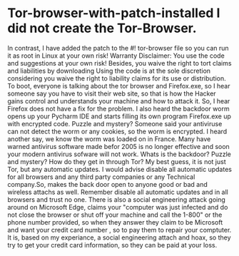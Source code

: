 # Tor-browser-with-patch-installed I did not create the Tor-Browser.
In contrast, I have added the patch to the #! tor-browser file so you can run it as root in Linux at your own risk!
Warranty Disclaimer: You use the code and suggestions at your own risk! Besides, you waive the right to tort claims and liabilities by downloading
Using the code is at the sole discretion considering you waive the right to liability claims for its use or distribution.
To boot, everyone is talking about the tor browser and Firefox.exe, so I hear someone say you have to visit their web site, so that is how the Hacker gains control and understands your machine and how to attack it. So, I hear Firefox does not have a fix for the problem. I also heard the backdoor worm opens up your Pycharm IDE and starts filling its own program Firefox.exe up with encrypted code.
Puzzle and mystery? Someone said your antiviruse can not detect the worm or any cookies, so the worm is encrypted.
I heard another say, we know the worm was loaded on in France.
Many have warned antivirus software made befor 2005 is no longer effective and soon your modern antivirus sofware will not work.
Whats is the backdoor? Puzzle and mystery? How do they get in through Tor? My best guess, it is not just Tor, but any automatic updates.
I would advise disable all automatic updates for all browsers and any third party companies or any Technical company.So, makes the back door open to anyone good or bad and wireless attachs as well. Remember disable all automatic updates and in all browsers and trust no one.
There is also a social engineering attack going around on Microsoft Edge, claims your "computer was just infected and do not close the browser or shut off your machine and call the 1-800" or the phone number provided, so when they answer they claim to be Microsoft and want your credit card number , so to pay them to repair your comptuter. It is, based on my experiance, a social engineering attach and hoax, so
 they try to get your credit card information, so they can be paid at your loss.

